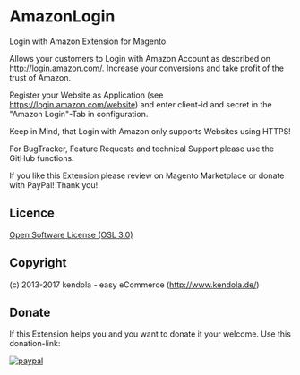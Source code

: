 AmazonLogin
===========

Login with Amazon Extension for Magento

Allows your customers to Login with Amazon Account as described on http://login.amazon.com/.
Increase your conversions and take profit of the trust of Amazon.

Register your Website as Application (see https://login.amazon.com/website) and enter client-id and secret in the "Amazon Login"-Tab in configuration.

Keep in Mind, that Login with Amazon only supports Websites using HTTPS!

For BugTracker, Feature Requests and technical Support please use the GitHub functions.

If you like this Extension please review on Magento Marketplace or donate with PayPal! Thank you!

Licence
-------
[Open Software License (OSL 3.0)](http://opensource.org/licenses/osl-3.0.php)

Copyright
---------
(c) 2013-2017 kendola - easy eCommerce (http://www.kendola.de/)

<a name="donate"></a>
## Donate

If this Extension helps you and you want to donate it your welcome.
Use this donation-link:

[![paypal](https://www.paypalobjects.com/en_US/i/btn/btn_donateCC_LG.gif)](https://www.paypal.com/cgi-bin/webscr?cmd=_s-xclick&hosted_button_id=X6LH8ZKBXF5F8)
